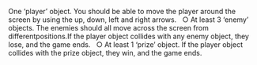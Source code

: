  One ‘player’ object. You should be able to move the player around the screen by using the up, down, left and right arrows.  
 ○ At least 3 ‘enemy’ objects. The enemies should all move across the screen from differentpositions.If the player object collides with any enemy object, they lose, and the game ends.   
 ○ At least 1 ‘prize’ object. If the player object collides with the prize object, they win, and the game ends. 
